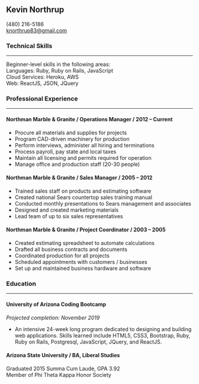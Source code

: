 Kevin Northrup
---
(480) 216-5186  
knorthrup83@gmail.com  

### Technical Skills
---

Beginner-level skills in the following areas:  
Languages: Ruby, Ruby on Rails, JavaScript  
Cloud Services: Heroku, AWS  
Web: ReactJS, JSON, JQuery

### Professional Experience
---

#### Northman Marble & Granite  /  Operations Manager  /  2012 – Current
  - Procure all materials and supplies for projects
  - Program CAD-driven machinery for production
  - Perform interviews, administer all hiring and terminations
  - Process payroll, pay state and local taxes
  - Maintain all licensing and permits required for operation
  - Manage office and production staff (20-30 people)

#### Northman Marble & Granite  /  Sales Manager  /  2005 – 2012
  - Trained sales staff on products and estimating software
  - Created national Sears countertop sales training manual
  - Conducted monthly presentations to Sears management and associates
  - Designed and created marketing materials
  - Lead team of up to six sales representatives		

#### Northman Marble & Granite  /  Project Coordinator  /  2003 – 2005
  - Created estimating spreadsheet to automate calculations
  - Drafted all business contracts and documents
  - Coordinated production for all projects
  - Scheduled appointments with customers / businesses
  - Set up and maintained business hardware and software

### Education
---

#### University of Arizona Coding Bootcamp  
_Projected completion: November 2019_  
- An intensive 24-week long program dedicated to designing and building web applications. Skills learned include HTML5, CSS3, Bootstrap, Ruby, Ruby on Rails, Postgresql, JavaScript, JQuery, and ReactJS.

#### Arizona State University  /  BA, Liberal Studies  
Graduated 2015 Summa Cum Laude, GPA 3.92  
Member of Phi Theta Kappa Honor Society
